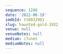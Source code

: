 ```yaml
---
sequence: 1288
date: '2022-06-19'
imdbId: tt0022981
slug: haunted-gold-1932
venue: null
venueNotes: null
medium: iTunes
mediumNotes: null
---
```


